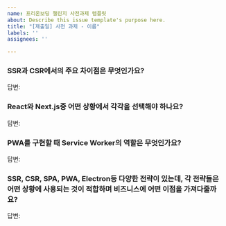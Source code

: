 ```yaml
---
name: 프리온보딩 챌린지 사전과제 템플릿
about: Describe this issue template's purpose here.
title: "[제출일] 사전 과제 - 이름"
labels: ''
assignees: ''

---
```


### SSR과 CSR에서의 주요 차이점은 무엇인가요?
답변: 

### React와 Next.js중 어떤 상황에서 각각을 선택해야 하나요?
답변: 

### PWA를 구현할 때 Service Worker의 역할은 무엇인가요?
답변: 

### SSR, CSR, SPA, PWA, Electron등 다양한 전략이 있는데, 각 전략들은 어떤 상황에 사용되는 것이 적합하며 비즈니스에 어떤 이점을 가져다줄까요?
답변: 
